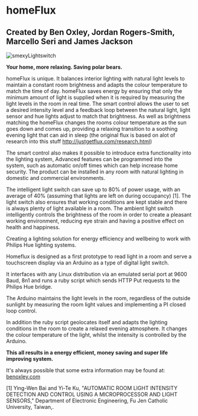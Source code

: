 homeFlux
========
Created by Ben Oxley, Jordan Rogers-Smith, Marcello Seri and James Jackson
--------------------------------------------------------------------------

![smexyLightswitch](http://benoxley.co.uk/wp-content/uploads/2012/06/20120427162844_15s.jpg)

**Your home, more relaxing. Saving polar bears.**

homeFlux is unique. It balances interior lighting with natural light levels to maintain a constant room brightness and adapts the colour temperature to match the time of day. homeFlux saves energy by ensuring that only the minimum amount of light is supplied when it is required by measuring the light levels in the room in real time. The smart control allows the user to set a desired intensity level and a feedback loop between the natural light, light sensor and hue lights adjust to match that brightness. As well as brightness matching the homeFlux changes the rooms colour temperature as the sun goes down and comes up, providing a relaxing transition to a soothing evening light that can aid in sleep (the original flux is based on alot of research into this stuff http://justgetflux.com/research.html)


The smart control also makes it possible to introduce extra functionality into the lighting system, Advanced features can be programmed into the system, such as automatic on/off times which can help increase home security. The product can be installed in any room with natural lighting in domestic and commercial environments.

The intelligent light switch can save up to 80% of power usage, with an average of 40% (assuming that lights are left on during occupancy) [1].
The light switch also ensures that working conditions are kept stable and there is always plenty of light available in a room. The ambient light switch intelligently controls the brightness of the room in order to create a pleasant working environment, reducing eye strain and having a positive effect on health and happiness.


Creating a lighting solution for energy efficiency and wellbeing to work with Philips Hue lighting systems.

Homeflux is designed as a first prototype to read light in a room and serve a touchscreen display via an Arduino as a type of digital light switch.
 
 It interfaces with any Linux distribution via an emulated serial port at 9600 Baud, 8n1 and runs a ruby script which sends HTTP Put requests to the Philips Hue bridge.
 
 The Arduino maintains the light levels in the room, regardless of the outside sunlight  by measuring the room light values and implementing a PI closed loop control.
  
 In addition the ruby script geolocates itself and adapts the lighting conditions in the room to create a relaxed evening atmosphere. It changes the colour temperature of the light, whilst the intensity is controlled by the Arduino. 
   
**This all results in a energy efficient, money saving and super life improving system.**

It's always possible that some extra information may be found at: [benoxley.com](http://benoxley.com/ "benoxley.com")

[1]	Ying-Wen Bai and Yi-Te Ku, "AUTOMATIC ROOM LIGHT INTENSITY DETECTION AND CONTROL USING A MICROPROCESSOR AND LIGHT SENSORS," Department of Electronic Engineering, Fu Jen Catholic University, Taiwan,.

